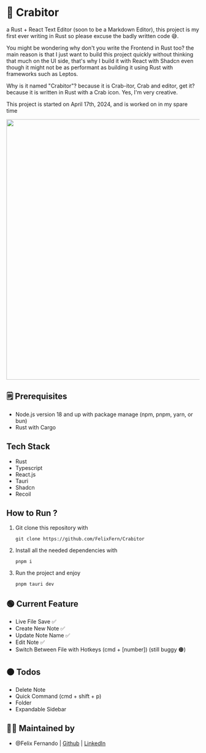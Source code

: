 # 🦀 Crabitor

a Rust + React Text Editor (soon to be a Markdown Editor), this project is my first ever writing in Rust so please excuse the badly written code 😅. 

You might be wondering why don't you write the Frontend in Rust too? the main reason is that I just want to build this project quickly without thinking that much on the UI side, that's why I build it with React with Shadcn even though it might not be as performant as building it using Rust with frameworks such as Leptos. 

Why is it named "Crabitor"? because it is Crab-itor, Crab and editor, get it? because it is written in Rust with a Crab icon. Yes, I'm very creative.

This project is started on April 17th, 2024, and is worked on in my spare time 


<div style={{ text-align:"center"}}>
  <img src="https://github.com/FelixFern/Crabitor/assets/28957554/1da01a44-6631-46b5-88b4-c375b60effca" width="680px"/>
  
</div>

## 🗒️ Prerequisites
- Node.js version 18 and up with package manage (npm, pnpm, yarn, or bun)
- Rust with Cargo

## Tech Stack
- Rust
- Typescript
- React.js
- Tauri
- Shadcn
- Recoil

## How to Run ?
1. Git clone this repository with
   ```
   git clone https://github.com/FelixFern/Crabitor
   ```
2. Install all the needed dependencies with
   ```
   pnpm i
   ```
3. Run the project and enjoy
   ```
   pnpm tauri dev
   ```

## 🟢 Current Feature 
- Live File Save ✅
- Create New Note ✅
- Update Note Name ✅
- Edit Note ✅
- Switch Between File with Hotkeys (cmd + [number]) (still buggy 🟠)  

## 🟠 Todos
- Delete Note
- Quick Command (cmd + shift + p)
- Folder
- Expandable Sidebar

## 🙎‍♂️ Maintained by 
- @Felix Fernando | [Github](https://github.com/FelixFern) | [LinkedIn](https://www.linkedin.com/in/felix-fern/)
